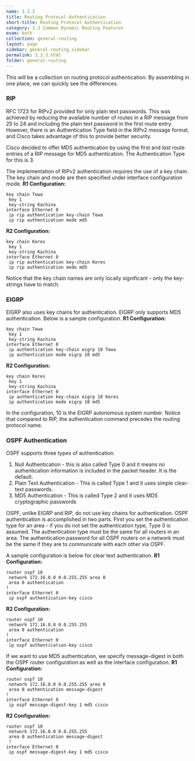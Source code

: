 ```yaml
---
name: 3.3.3
title: Routing Protocol Authentication
short-title: Routing Protocol Authentication
category: 3.3 Common Dynamic Routing Features
exam: both
collection: general-routing
layout: page
sidebar: general-routing_sidebar
permalink: 3.3.3.html
folder: general-routing
---
```

This will be a collection on routing protocol authentication. By assembling in one place, we can quickly see the differences.

### RIP
RFC 1723 for RIPv2 provided for only plain text passwords. This was achieved by reducing the available number of routes in a RIP message from 25 to 24 and including the plain text password in the first route entry. However, there is an Authentication Type field in the RIPv2 message format, and Cisco takes advantage of this to provide better security.

Cisco decided to offer MD5 authentication by using the first and *last* route entries of a RIP message for MD5 authentication. The Authentication Type for this is 3.

The implementation of RIPv2 authentication requires the use of a key chain. The key chain and mode are then specified under interface configuration mode.
**R1 Configuration:**
```
key chain Tewa
 key 1
 key-string Kachina
interface Ethernet 0
 ip rip authentication key-chain Tewa
 ip rip authentication mode md5
```
**R2 Configuration:**
```
key chain Keres
 key 1
 key-string Kachina
interface Ethernet 0
 ip rip authentication key-chain Keres
 ip rip authentication mode md5
```
Notice that the key chain names are only locally significant - only the key-strings have to match.

### EIGRP

EIGRP also uses key chains for authentication. EIGRP only supports MD5 authentication. Below is a sample configuration.
**R1 Configuration:**
```
key chain Tewa
 key 1
 key-string Kachina
interface Ethernet 0
 ip authentication key-chain eigrp 10 Tewa
 ip authentication mode eigrp 10 md5
```
**R2 Configuration:**
```
key chain Keres
 key 1
 key-string Kachina
interface Ethernet 0
 ip authentication key-chain eigrp 10 Keres
 ip authentication mode eigrp 10 md5
```
In the configuration, 10 is the EIGRP autonomous system number. Notice that compared to RIP, the authentication command precedes the routing protocol name.

### OSPF Authentication

OSPF supports three types of authentication.
1. Null Authentication - this is also called Type 0 and it means no authentication information is included in the packet header. It is the default.
2. Plain Text Authentication - This is called Type 1 and it uses simple clear-text passwords.
3. MD5 Authentication - This is called Type 2 and it uses MD5 cryptographic passwords

OSPF, unlike EIGRP and RIP, do not use key chains for authentication. OSPF authentication is accomplished in two parts. First you set the authentication type for an area - if you do not set the authentication type, Type 0 is assumed. The authentication type must be the same for all routers in an area. The authentication password for all OSPF routers on a network must be the same if they are to communicate with each other via OSPF.


 A sample configuration is below for clear text authentication.
**R1 Configuration:**
```
router ospf 10
 network 172.16.0.0 0.0.255.255 area 0
 area 0 authentication
!
interface Ethernet 0
 ip ospf authentication-key cisco
```
**R2 Configuration:**
```
router ospf 10
 network 172.16.0.0 0.0.255.255
 area 0 authentication
!
interface Ethernet 0
 ip ospf authentication-key cisco
```

If we want to use MD5 authentication, we specify message-digest in both the OSPF router configuration as well as the interface configuration.
**R1 Configuration:**
```
router ospf 10
 network 172.16.0.0 0.0.255.255 area 0
 area 0 authentication message-digest
!
interface Ethernet 0
 ip ospf message-digest-key 1 md5 cisco
```
**R2 Configuration:**
```
router ospf 10
 network 172.16.0.0 0.0.255.255
 area 0 authentication message-digest
 !
interface Ethernet 0
 ip ospf message-digest-key 1 md5 cisco
```
